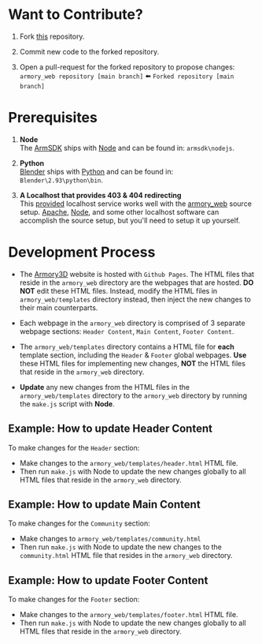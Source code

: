 # Want to Contribute?

1. Fork [this](https://github.com/armory3d/armory_web) repository.

2. Commit new code to the forked repository.

3. Open a pull-request for the forked repository to propose changes:<br />
`armory_web repository [main branch]` ⬅️ `Forked repository [main branch]`

# Prerequisites

1. **Node**<br />
The [ArmSDK](https://github.com/armory3d/armsdk) ships with [Node](https://nodejs.org/en/) and can be found in:
`armsdk\nodejs`.

2. **Python**<br />
[Blender](https://blender.org) ships with [Python](https://python.org/) and can be found in:
`Blender\2.93\python\bin`.

3. **A Localhost that provides 403 & 404 redirecting**<br />
This [provided](https://github.com/rpaladin/armory_web_python_localhost) localhost service works well with the [armory_web](https://github.com/armory3d/armory_web) source setup. [Apache](https://apachelounge.com/download), [Node](https://nodejs.org/en/), and some other localhost software can accomplish the source setup, but you'll need to setup it up yourself.

# Development Process

* The [Armory3D](https://armory3d.org) website is hosted with `Github Pages`. The HTML files that reside in the `armory_web` directory are the webpages that are hosted. **DO NOT** edit these HTML files. Instead, modify the HTML files in `armory_web/templates` directory instead, then inject the new changes to their main counterparts.

* Each webpage in the `armory_web` directory is comprised of 3 separate webpage sections: `Header Content`, `Main Content`, `Footer Content`.

*  The `armory_web/templates` directory contains a HTML file for **each** template section, including the `Header` & `Footer` global webpages. **Use** these HTML files for implementing new changes, **NOT** the HTML files that reside in the `armory_web` directory.

* **Update** any new changes from the HTML files in the `armory_web/templates` directory to the `armory_web` directory by running the `make.js` script with **Node**.

## Example: How to update Header Content

To make changes for the `Header` section:

* Make changes to the `armory_web/templates/header.html` HTML file.
* Then run `make.js` with Node to update the new changes globally to all HTML files that reside in the `armory_web` directory.

## Example: How to update Main Content

To make changes for the `Community` section:

* Make changes to `armory_web/templates/community.html`
* Then run `make.js` with Node to update the new changes to the `community.html` HTML file that resides in the `armory_web` directory.

## Example: How to update Footer Content

To make changes for the `Footer` section:

* Make changes to the `armory_web/templates/footer.html` HTML file.
* Then run `make.js` with Node to update the new changes globally to all HTML files that reside in the `armory_web` directory.